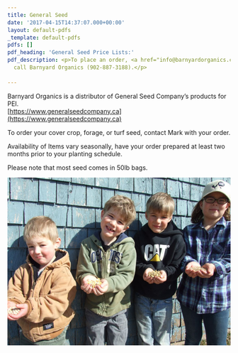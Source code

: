 ```yaml
---
title: General Seed
date: '2017-04-15T14:37:07.000+00:00'
layout: default-pdfs
_template: default-pdfs
pdfs: []
pdf_heading: 'General Seed Price Lists:'
pdf_description: <p>To place an order, <a href="info@barnyardorganics.com">email</a>   or
  call Barnyard Organics (902-887-3188).</p>

---
```

Barnyard Organics is a distributor of General Seed Company’s products for PEI.  
[https://www.generalseedcompany.ca](https://www.generalseedcompany.ca)

To order your cover crop, forage, or turf seed, contact Mark with your order.

Availability of Items vary seasonally, have your order prepared at least two months prior to your planting schedule.

Please note that most seed comes in 50lb bags.

![](/images/grain-4kids.jpg)